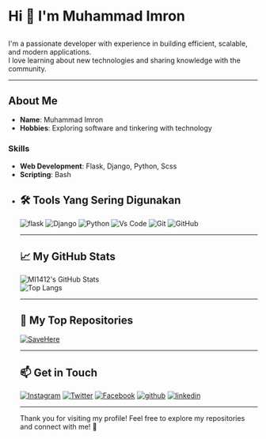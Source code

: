 <!-- Introduction -->
# Hi 👋 I'm Muhammad Imron
##
I'm a passionate developer with experience in building efficient, scalable, and modern applications.  
I love learning about new technologies and sharing knowledge with the community.

---

<!-- Bio -->
## About Me  
- **Name**: Muhammad Imron  
- **Hobbies**: Exploring software and tinkering with technology  

### Skills  
- **Web Development**: Flask, Django, Python, Scss
- **Scripting**: Bash
- <!--**Data Science**: Python, Pandas, Machine Learning   

---

<!-- Tools -->
## 🛠 Tools Yang Sering Digunakan
![flask](https://img.shields.io/badge/-Flask-FFFFFF?style=flat-square&logo=flask&logoColor=black)
![Django](https://img.shields.io/badge/-Django-0b0b0b?style=flat-square&logo=django&logoColor=green)
![Python](https://img.shields.io/badge/-Python-3776AB?style=flat-square&logo=python&logoColor=white)
![Vs Code](https://img.shields.io/badge/-VS%20Code-007ACC?style=flat-square&logo=visual-studio-code&logoColor=white)
![Git](https://img.shields.io/badge/-Git-FFFFF0?style=flat-square&logo=git)
![GitHub](https://img.shields.io/badge/-Github-0b0b0b?style=flat-square&logo=github)

---

<!-- GitHub Stats -->
## 📈 My GitHub Stats  
![MI1412's GitHub Stats](https://github-readme-stats.vercel.app/api?username=mi1412&show_icons=true&hide_title=true&theme=radical)  
![Top Langs](https://github-readme-stats.vercel.app/api/top-langs/?username=mi1412&layout=compact&theme=radical)

---

<!-- Top Repositories -->
## 🌟 My Top Repositories  
[![SaveHere](https://github-readme-stats.vercel.app/api/pin/?username=mi1412&repo=Script-shell&theme=radical)](https://github.com/MI1412/Script-shell)

---

<!-- Connect with me -->
## 📫 Get in Touch  
[![Instagram](https://img.shields.io/badge/-Instagram-E4405F?style=flat-square&logo=instagram&logoColor=white)](https://www.instagram.com/imron_dev/)  [![Twitter](https://img.shields.io/badge/-X-FFFFFF?style=flat-square&logo=x&logoColor=black)](https://x.com/imronm1309/) [![Facebook](https://img.shields.io/badge/-Facebook-FFFFFF?style=flat-square&logo=facebook&logoColor=blue)](https://www.facebook.com/profile.php?id=100071724085686) [![github](https://img.shields.io/badge/-Github-0b0b0b?style=flat-square&logo=github)](https://github.com/MI1412/) [![linkedin](https://img.shields.io/badge/-linkedin-blue?style=flat-square&logo=linkedin)](https://www.linkedin.com/in/muhammad-imron-28a371289)


---

Thank you for visiting my profile! Feel free to explore my repositories and connect with me! 🚀
